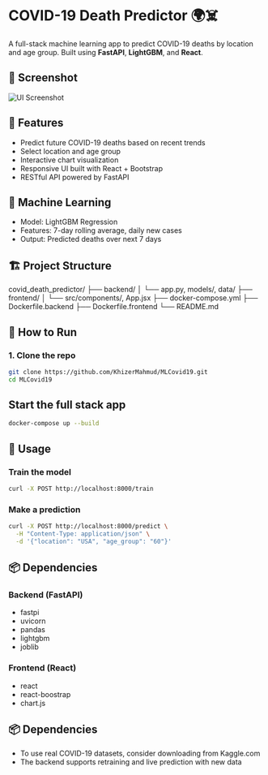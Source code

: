 # COVID-19 Death Predictor 🌍☠️

A full-stack machine learning app to predict COVID-19 deaths by location and age group. Built using **FastAPI**, **LightGBM**, and **React**.

## 📸 Screenshot

![UI Screenshot](screenshot.png)

## 🚀 Features

- Predict future COVID-19 deaths based on recent trends
- Select location and age group
- Interactive chart visualization
- Responsive UI built with React + Bootstrap
- RESTful API powered by FastAPI

## 🧠 Machine Learning

- Model: LightGBM Regression
- Features: 7-day rolling average, daily new cases
- Output: Predicted deaths over next 7 days

## 🏗 Project Structure

covid_death_predictor/
├── backend/
│ └── app.py, models/, data/
├── frontend/
│ └── src/components/, App.jsx
├── docker-compose.yml
├── Dockerfile.backend
├── Dockerfile.frontend
└── README.md


## 🐳 How to Run

### 1. Clone the repo

```bash
git clone https://github.com/KhizerMahmud/MLCovid19.git
cd MLCovid19
```

## Start the full stack app 

```bash
docker-compose up --build
```

## 🧪 Usage

### Train the model

```bash
curl -X POST http://localhost:8000/train
```

### Make a prediction

```bash
curl -X POST http://localhost:8000/predict \
  -H "Content-Type: application/json" \
  -d '{"location": "USA", "age_group": "60"}'
```


## 📦 Dependencies

### Backend (FastAPI)
- fastpi
- uvicorn
- pandas
- lightgbm
- joblib

### Frontend (React)
- react
- react-boostrap
- chart.js

## 📦 Dependencies
- To use real COVID-19 datasets, consider downloading from Kaggle.com
- The backend supports retraining and live prediction with new data
